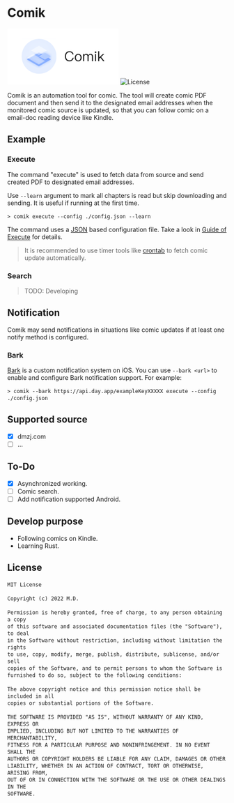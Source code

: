 # Comik

<img src="cover.png" width="256" height="128"/>

<img alt="License" src="https://img.shields.io/github/license/AoraMD/Comik?style=flat-square">

Comik is an automation tool for comic. The tool will create comic PDF document and then send it to the designated email addresses when the monitored comic source is updated, so that you can follow comic on a email-doc reading device like Kindle.

## Example

### Execute

The command "execute" is used to fetch data from source and send created PDF to designated email addresses.

Use `--learn` argument to mark all chapters is read but skip downloading and sending. It is useful if running at the first time.

``` shell
> comik execute --config ./config.json --learn
```

The command uses a [JSON](https://www.json.org/) based configuration file. Take a look in [Guide of Execute](doc/execute.md) for details.

> It is recommended to use timer tools like [crontab](https://man7.org/linux/man-pages/man5/crontab.5.html) to fetch comic update automatically.

### Search

> TODO: Developing

## Notification

Comik may send notifications in situations like comic updates if at least one notify method is configured.

### Bark

[Bark](https://github.com/Finb/Bark) is a custom notification system on iOS. You can use `--bark <url>` to enable and configure Bark notification support. For example:

``` shell
> comik --bark https://api.day.app/exampleKeyXXXXX execute --config ./config.json
```

## Supported source

- [x] dmzj.com
- [ ] ...

## To-Do

- [x] Asynchronized working.
- [ ] Comic search.
- [ ] Add notification supported Android.

## Develop purpose

- Following comics on Kindle.
- Learning Rust.

## License

```
MIT License

Copyright (c) 2022 M.D.

Permission is hereby granted, free of charge, to any person obtaining a copy
of this software and associated documentation files (the "Software"), to deal
in the Software without restriction, including without limitation the rights
to use, copy, modify, merge, publish, distribute, sublicense, and/or sell
copies of the Software, and to permit persons to whom the Software is
furnished to do so, subject to the following conditions:

The above copyright notice and this permission notice shall be included in all
copies or substantial portions of the Software.

THE SOFTWARE IS PROVIDED "AS IS", WITHOUT WARRANTY OF ANY KIND, EXPRESS OR
IMPLIED, INCLUDING BUT NOT LIMITED TO THE WARRANTIES OF MERCHANTABILITY,
FITNESS FOR A PARTICULAR PURPOSE AND NONINFRINGEMENT. IN NO EVENT SHALL THE
AUTHORS OR COPYRIGHT HOLDERS BE LIABLE FOR ANY CLAIM, DAMAGES OR OTHER
LIABILITY, WHETHER IN AN ACTION OF CONTRACT, TORT OR OTHERWISE, ARISING FROM,
OUT OF OR IN CONNECTION WITH THE SOFTWARE OR THE USE OR OTHER DEALINGS IN THE
SOFTWARE.
```

